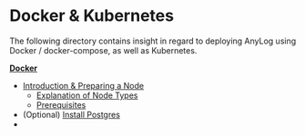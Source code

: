 # Docker & Kubernetes 

The following directory contains insight in regard to deploying AnyLog using Docker / docker-compose, 
as well as Kubernetes. 

**[Docker](Docker/)**
* [Introduction & Preparing a Node](Docker/README.md)
  * [Explanation of Node Types](Docker/README.md#Deployment)
  * [Prerequisites](Docker/README.md#Prerequisites)
* (Optional) [Install Postgres](Docker/Postgres.md)
* 